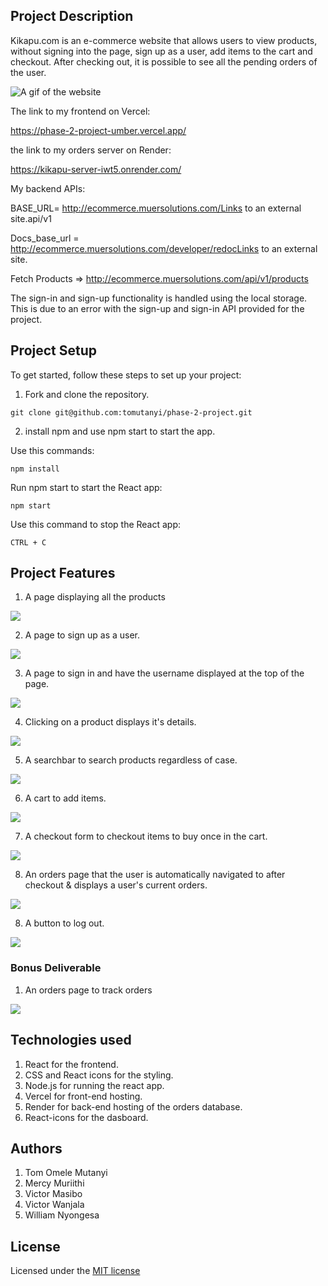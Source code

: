 ## Project Description

Kikapu.com is an e-commerce website that allows users to view products, without signing into the page,
sign up as a user, add items to the cart and checkout.
After checking out, it is possible to see all the pending orders of the user.

![A gif of the website](gifs/description.gif)

The link to my frontend on Vercel: 

https://phase-2-project-umber.vercel.app/

the link to my orders server on Render:

https://kikapu-server-iwt5.onrender.com/

My backend APIs:

BASE_URL= http://ecommerce.muersolutions.com/Links to an external site.api/v1

Docs_base_url = http://ecommerce.muersolutions.com/developer/redocLinks to an external site.

Fetch Products => http://ecommerce.muersolutions.com/api/v1/products

The sign-in and sign-up functionality is handled using the local storage.
This is due to an error with the sign-up and sign-in API provided for the project.

## Project Setup

To get started, follow these steps to set up your project:

1. Fork and clone the repository.

`git clone git@github.com:tomutanyi/phase-2-project.git`

2. install npm and use npm start to start the app.

Use this commands:

`npm install`

Run npm start to start the React app:

`npm start`

Use this command to stop the React app:

`CTRL + C`


## Project Features

1. A page displaying all the products


![](gifs/description.gif)


2. A page to sign up as a user.


![](gifs/signup.gif)


3. A page to sign in and have the username displayed at the top of the page.


![](gifs/signup.gif)


4. Clicking on a product displays it's details.


![](gifs/1-1.gif)


5. A searchbar to search products regardless of case.


![](gifs/2-1.gif)


6. A cart to add items.


![](gifs/3-1.gif)


7. A checkout form to checkout items to buy once in the cart.


![](gifs/4-1.gif)


8. An orders page that the user is automatically navigated to
   after checkout & displays a user's current orders.


![](gifs/5-1.gif)


8. A button to log out.


![](gifs/6-1.gif)



### Bonus Deliverable

1. An orders page to track orders


![](gifs/7-1.gif)



## Technologies used

1. React for the frontend.
2. CSS and React icons for the styling.
3. Node.js for running the react app.
4. Vercel for front-end hosting.
5. Render for back-end hosting of the orders database.
6. React-icons for the dasboard.

## Authors

1. Tom Omele Mutanyi
2. Mercy Muriithi
3. Victor Masibo
4. Victor Wanjala
5. William Nyongesa

## License

Licensed under the [MIT license](LICENSE)
